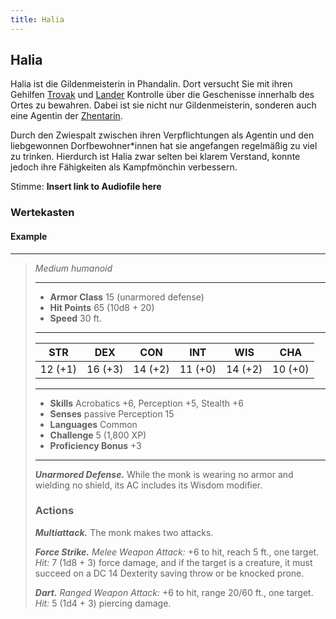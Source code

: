 ```yaml
---
title: Halia
---
```


## Halia

Halia ist die Gildenmeisterin in Phandalin. Dort versucht Sie mit ihren Gehilfen [Trovak](/trovak) und [Lander](/lander) Kontrolle über die Geschenisse innerhalb des Ortes zu bewahren. Dabei ist sie nicht nur Gildenmeisterin, sonderen auch eine Agentin der [Zhentarin](/zhentarin).

Durch den Zwiespalt zwischen ihren Verpflichtungen als Agentin und den liebgewonnen Dorfbewohner\*innen hat sie angefangen regelmäßig zu viel zu trinken.
Hierdurch ist Halia zwar selten bei klarem Verstand, konnte jedoch ihre Fähigkeiten als Kampfmönchin verbessern.

Stimme: __Insert link to Audiofile here__

### Wertekasten

#### Example
___
>*Medium humanoid*
>___
>- **Armor Class** 15 (unarmored defense)
>- **Hit Points** 65 (10d8 + 20)
>- **Speed** 30 ft.
>___
>|STR|DEX|CON|INT|WIS|CHA|
>|:---:|:---:|:---:|:---:|:---:|:---:|
>|12 (+1)|16 (+3)|14 (+2)|11 (+0)|14 (+2)|10 (+0)|
>___
>- **Skills** Acrobatics +6, Perception +5, Stealth +6
>- **Senses** passive Perception 15
>- **Languages** Common
>- **Challenge** 5 (1,800 XP)
>- **Proficiency Bonus** +3
>___
>***Unarmored Defense.*** While the monk is wearing no armor and wielding no shield, its AC includes its Wisdom modifier.  
>
>### Actions
>***Multiattack.*** The monk makes two attacks.  
>
>***Force Strike.*** *Melee Weapon Attack:* +6 to hit, reach 5 ft., one target. *Hit:* 7 (1d8 + 3) force damage, and if the target is a creature, it must succeed on a DC 14 Dexterity saving throw or be knocked prone.  
>
>***Dart.*** *Ranged Weapon Attack:* +6 to hit, range 20/60 ft., one target. *Hit:* 5 (1d4 + 3) piercing damage.